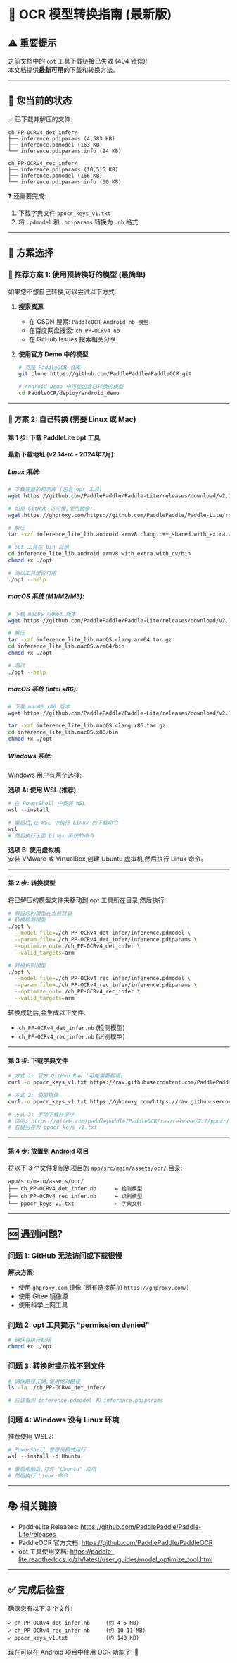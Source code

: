 # 🔄 OCR 模型转换指南 (最新版)

## ⚠️ 重要提示

之前文档中的 `opt` 工具下载链接已失效 (404 错误)!  
本文档提供**最新可用**的下载和转换方法。

---

## 📌 您当前的状态

✅ 已下载并解压的文件:
```
ch_PP-OCRv4_det_infer/
├── inference.pdiparams (4,583 KB)
├── inference.pdmodel (163 KB)
└── inference.pdiparams.info (24 KB)

ch_PP-OCRv4_rec_infer/
├── inference.pdiparams (10,515 KB)
├── inference.pdmodel (166 KB)
└── inference.pdiparams.info (30 KB)
```

❓ 还需要完成:
1. 下载字典文件 `ppocr_keys_v1.txt`
2. 将 `.pdmodel` 和 `.pdiparams` 转换为 `.nb` 格式

---

## 🎯 方案选择

### 🌟 推荐方案 1: 使用预转换好的模型 (最简单)

如果您不想自己转换,可以尝试以下方式:

1. **搜索资源**:
   - 在 CSDN 搜索: `PaddleOCR Android nb 模型`
   - 在百度网盘搜索: `ch_PP-OCRv4 nb`
   - 在 GitHub Issues 搜索相关分享

2. **使用官方 Demo 中的模型**:
   ```bash
   # 克隆 PaddleOCR 仓库
   git clone https://github.com/PaddlePaddle/PaddleOCR.git
   
   # Android Demo 中可能包含已转换的模型
   cd PaddleOCR/deploy/android_demo
   ```

---

### 🔧 方案 2: 自己转换 (需要 Linux 或 Mac)

#### 第 1 步: 下载 PaddleLite opt 工具

**最新下载地址 (v2.14-rc - 2024年7月)**:

##### Linux 系统:
```bash
# 下载完整的预测库 (包含 opt 工具)
wget https://github.com/PaddlePaddle/Paddle-Lite/releases/download/v2.14-rc/inference_lite_lib.android.armv8.clang.c++_shared.with_extra.with_cv.tar.gz

# 如果 GitHub 访问慢,使用镜像:
wget https://ghproxy.com/https://github.com/PaddlePaddle/Paddle-Lite/releases/download/v2.14-rc/inference_lite_lib.android.armv8.clang.c++_shared.with_extra.with_cv.tar.gz

# 解压
tar -xzf inference_lite_lib.android.armv8.clang.c++_shared.with_extra.with_cv.tar.gz

# opt 工具在 bin 目录
cd inference_lite_lib.android.armv8.with_extra.with_cv/bin
chmod +x ./opt

# 测试工具是否可用
./opt --help
```

##### macOS 系统 (M1/M2/M3):
```bash
# 下载 macOS ARM64 版本
wget https://github.com/PaddlePaddle/Paddle-Lite/releases/download/v2.14-rc/inference_lite_lib.macOS.clang.arm64.tar.gz

# 解压
tar -xzf inference_lite_lib.macOS.clang.arm64.tar.gz
cd inference_lite_lib.macOS.arm64/bin
chmod +x ./opt

# 测试
./opt --help
```

##### macOS 系统 (Intel x86):
```bash
# 下载 macOS x86 版本
wget https://github.com/PaddlePaddle/Paddle-Lite/releases/download/v2.14-rc/inference_lite_lib.macOS.clang.x86.tar.gz

tar -xzf inference_lite_lib.macOS.clang.x86.tar.gz
cd inference_lite_lib.macOS.x86/bin
chmod +x ./opt
```

##### Windows 系统:
Windows 用户有两个选择:

**选项 A: 使用 WSL (推荐)**
```powershell
# 在 PowerShell 中安装 WSL
wsl --install

# 重启后,在 WSL 中执行 Linux 的下载命令
wsl
# 然后执行上面 Linux 系统的命令
```

**选项 B: 使用虚拟机**  
安装 VMware 或 VirtualBox,创建 Ubuntu 虚拟机,然后执行 Linux 命令。

---

#### 第 2 步: 转换模型

将已解压的模型文件夹移动到 opt 工具所在目录,然后执行:

```bash
# 假设您的模型在当前目录
# 转换检测模型
./opt \
  --model_file=./ch_PP-OCRv4_det_infer/inference.pdmodel \
  --param_file=./ch_PP-OCRv4_det_infer/inference.pdiparams \
  --optimize_out=./ch_PP-OCRv4_det_infer \
  --valid_targets=arm

# 转换识别模型
./opt \
  --model_file=./ch_PP-OCRv4_rec_infer/inference.pdmodel \
  --param_file=./ch_PP-OCRv4_rec_infer/inference.pdiparams \
  --optimize_out=./ch_PP-OCRv4_rec_infer \
  --valid_targets=arm
```

转换成功后,会生成以下文件:
- `ch_PP-OCRv4_det_infer.nb` (检测模型)
- `ch_PP-OCRv4_rec_infer.nb` (识别模型)

---

#### 第 3 步: 下载字典文件

```bash
# 方式 1: 官方 GitHub Raw (可能需要翻墙)
curl -o ppocr_keys_v1.txt https://raw.githubusercontent.com/PaddlePaddle/PaddleOCR/release/2.7/ppocr/utils/ppocr_keys_v1.txt

# 方式 2: 使用镜像
curl -o ppocr_keys_v1.txt https://ghproxy.com/https://raw.githubusercontent.com/PaddlePaddle/PaddleOCR/release/2.7/ppocr/utils/ppocr_keys_v1.txt

# 方式 3: 手动下载并保存
# 访问: https://gitee.com/paddlepaddle/PaddleOCR/raw/release/2.7/ppocr/utils/ppocr_keys_v1.txt
# 右键另存为 ppocr_keys_v1.txt
```

---

#### 第 4 步: 放置到 Android 项目

将以下 3 个文件复制到项目的 `app/src/main/assets/ocr/` 目录:

```
app/src/main/assets/ocr/
├── ch_PP-OCRv4_det_infer.nb      ← 检测模型
├── ch_PP-OCRv4_rec_infer.nb      ← 识别模型
└── ppocr_keys_v1.txt             ← 字典文件
```

---

## 🆘 遇到问题?

### 问题 1: GitHub 无法访问或下载很慢

**解决方案**:
- 使用 `ghproxy.com` 镜像 (所有链接前加 `https://ghproxy.com/`)
- 使用 Gitee 镜像源
- 使用科学上网工具

### 问题 2: opt 工具提示 "permission denied"

```bash
# 确保有执行权限
chmod +x ./opt
```

### 问题 3: 转换时提示找不到文件

```bash
# 确保路径正确,使用绝对路径
ls -la ./ch_PP-OCRv4_det_infer/

# 应该看到 inference.pdmodel 和 inference.pdiparams
```

### 问题 4: Windows 没有 Linux 环境

推荐使用 WSL2:
```powershell
# PowerShell 管理员模式运行
wsl --install -d Ubuntu

# 重启电脑后,打开 "Ubuntu" 应用
# 然后执行 Linux 命令
```

---

## 📚 相关链接

- PaddleLite Releases: https://github.com/PaddlePaddle/Paddle-Lite/releases
- PaddleOCR 官方文档: https://github.com/PaddlePaddle/PaddleOCR
- opt 工具使用文档: https://paddle-lite.readthedocs.io/zh/latest/user_guides/model_optimize_tool.html

---

## ✅ 完成后检查

确保您有以下 3 个文件:
```
✓ ch_PP-OCRv4_det_infer.nb     (约 4-5 MB)
✓ ch_PP-OCRv4_rec_infer.nb     (约 10-11 MB)  
✓ ppocr_keys_v1.txt            (约 140 KB)
```

现在可以在 Android 项目中使用 OCR 功能了! 🎉
